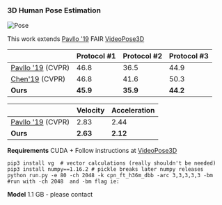 ### 3D Human Pose Estimation
![Pose](pose.png)

This work extends [Pavllo '19](https://arxiv.org/abs/1811.11742) FAIR [VideoPose3D](https://github.com/facebookresearch/VideoPose3D)

|                   | Protocol #1   | Protocol #2   | Protocol #3  |
| ------------------| ------------- |---------------|--------------|
| [Pavllo '19](https://arxiv.org/abs/1811.11742) (CVPR) | 46.8          | 36.5          | 44.9         |
| [Chen'19](https://arxiv.org/abs/1904.05547) (CVPR)    | 46.8          | 41.6          | 50.3         |
| **Ours**              | **45.9**          | **35.9**      | **44.2**     |

|            | Velocity   |  Acceleration  |
| -----------| -----------|----------------|
| [Pavllo '19](https://arxiv.org/abs/1811.11742) (CVPR) | 2.83          | 2.44           |
| **Ours**       | **2.63**      | **2.12**       | 




**Requirements**
CUDA + 
Follow instructions at [VideoPose3D](https://github.com/facebookresearch/VideoPose3D)

```
pip3 install vg  # vector calculations (really shouldn't be needed)
pip3 install numpy==1.16.2 # pickle breaks later numpy releases
python run.py -e 80 -ch 2048 -k cpn_ft_h36m_dbb -arc 3,3,3,3,3 -bm #run with -ch 2048  and -bm flag ie:
```

**Model**
1.1 GB - please contact
